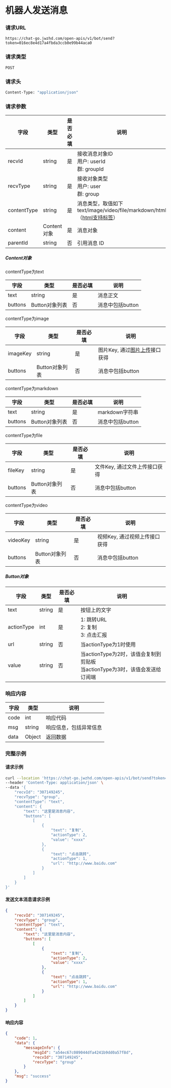 # 机器人发送消息

### 请求URL

`https://chat-go.jwzhd.com/open-apis/v1/bot/send?token=016ec8e4d17a4fbda3ccb0e99b44aca0`

### 请求类型

`POST`

### 请求头

```bash
Content-Type: "application/json"
```

### 请求参数

| 字段        | 类型        | 是否必填 | 说明                                                                                                          |
| ----------- | ----------- | -------- | ------------------------------------------------------------------------------------------------------------- |
| recvId      | string      | 是       | 接收消息对象ID<br/>用户: userId<br/>群: groupId                                                               |
| recvType    | string      | 是       | 接收对象类型<br/>用户: user<br/>群: group                                                                     |
| contentType | string      | 是       | 消息类型，取值如下<br/>text/image/video/file/markdown/html （[html支持标签](https://www.yhchat.com/c/p/863)） |
| content     | Content对象 | 是       | 消息对象                                                                                                      |
| parentId    | string      | 否       | 引用消息 ID                                                                                                   |

##### Content对象

contentType为text

| 字段    | 类型           | 是否必填 | 说明             |
| ------- | -------------- | -------- | ---------------- |
| text    | string         | 是       | 消息正文         |
| buttons | Button对象列表 | 否       | 消息中包括button |

contentType为image

| 字段     | 类型           | 是否必填 | 说明                                                                     |
| -------- | -------------- | -------- | ------------------------------------------------------------------------ |
| imageKey | string         | 是       | 图片Key, 通过[图片上传](https://www.yhchat.com/document/400-452)接口获得 |
| buttons  | Button对象列表 | 否       | 消息中包括button                                                         |

contentType为markdown

| 字段    | 类型           | 是否必填 | 说明             |
| ------- | -------------- | -------- | ---------------- |
| text    | string         | 是       | markdown字符串   |
| buttons | Button对象列表 | 否       | 消息中包括button |

contentType为file

| 字段    | 类型           | 是否必填 | 说明                          |
| ------- | -------------- | -------- | ----------------------------- |
| fileKey | string         | 是       | 文件Key, 通过文件上传接口获得 |
| buttons | Button对象列表 | 否       | 消息中包括button              |

contentType为video

| 字段     | 类型           | 是否必填 | 说明                          |
| -------- | -------------- | -------- | ----------------------------- |
| videoKey | string         | 是       | 视频Key, 通过视频上传接口获得 |
| buttons  | Button对象列表 | 否       | 消息中包括button              |

##### Button对象

| 字段       | 类型   | 是否必填 | 说明                                                                            |
| ---------- | ------ | -------- | ------------------------------------------------------------------------------- |
| text       | string | 是       | 按钮上的文字                                                                    |
| actionType | int    | 是       | 1: 跳转URL<br/>2: 复制<br/>3: 点击汇报                                          |
| url        | string | 否       | 当actionType为1时使用                                                           |
| value      | string | 否       | 当actionType为2时，该值会复制到剪贴板<br/>当actionType为3时，该值会发送给订阅端 |

### 响应内容

| 字段 | 类型   | 说明                   |
| ---- | ------ | ---------------------- |
| code | int    | 响应代码               |
| msg  | string | 响应信息，包括异常信息 |
| data | Object | 返回数据               |

### 完整示例

#### 请求示例

```bash
curl --location 'https://chat-go.jwzhd.com/open-apis/v1/bot/send?token=016ec8e4d17a4fbda3ccb0e99b44aca0' \
--header 'Content-Type: application/json' \
--data '{
    "recvId": "307149245",
    "recvType": "group",
    "contentType": "text",
    "content": {
        "text": "这里是消息内容",
        "buttons": [
            [
                {
                    "text": "复制",
                    "actionType": 2,
                    "value": "xxxx"
                },
                {
                    "text": "点击跳转",
                    "actionType": 1,
                    "url": "http://www.baidu.com"
                }
            ]
        ]
    }
}'
```

#### 发送文本消息请求示例

```json
{
    "recvId": "307149245",
    "recvType": "group",
    "contentType": "text",
    "content": {
        "text": "这里是消息内容",
        "buttons": [
            [
                {
                    "text": "复制",
                    "actionType": 2,
                    "value": "xxxx"
                },
                {
                    "text": "点击跳转",
                    "actionType": 1,
                    "url": "http://www.baidu.com"
                }
            ]
        ]
    }
}
```

#### 响应内容
```json
{
    "code": 1,
    "data": {
        "messageInfo": {
            "msgId": "a54ec67c089044dfa4241b9dd0a57f8d",
            "recvId": "307149245",
            "recvType": "group"
        }
    },
    "msg": "success"
}
```
